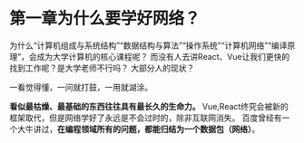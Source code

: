 # 第一章为什么要学好网络？
为什么“计算机组成与系统结构”“数据结构与算法”“操作系统”“计算机网络”“编译原理”，会成为大学计算机的核心课程呢？
而没有人去讲React、Vue让我们更快的找到工作呢？是大学老师不行吗？
大部分人的现状？

一看觉得懂，一问就打鼓，一用就湖涂。

**看似最枯燥、最基础的东西往往具有最长久的生命力。**
Vue,React终究会被新的框架取代，但是网络学好了永远是不会过时的，除非互联网消失。
百度曾经有一个大牛讲过，**在编程领域所有的问题，都能归结为一个数据包（网络）**。
